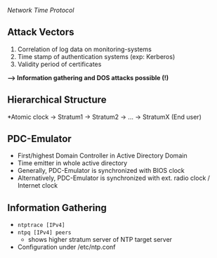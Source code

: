 *Network Time Protocol*

## Attack Vectors
1. Correlation of log data on monitoring-systems
2. Time stamp of authentication systems (exp: Kerberos)
3. Validity period of certificates 

**--> Information gathering and DOS attacks possible (!)**

## Hierarchical Structure

*Atomic clock -> Stratum1 -> Stratum2 -> ... -> StratumX (End user)

## PDC-Emulator

- First/highest Domain Controller in Active Directory Domain
- Time emitter in whole active directory
- Generally, PDC-Emulator is synchronized with BIOS clock
- Alternatively, PDC-Emulator is synchronized with ext. radio clock / Internet clock

## Information Gathering
- `ntptrace [IPv4]`
- `ntpq [IPv4] peers`
   - shows higher stratum server of NTP target server
- Configuration under /etc/ntp.conf
